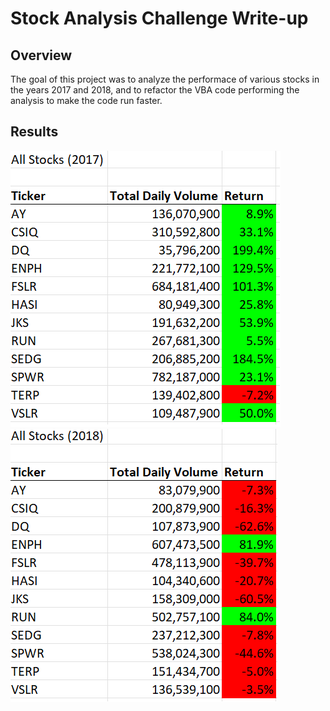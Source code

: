 # Stock Analysis Challenge Write-up
## Overview
The goal of this project was to analyze the performace of various stocks in the years 2017 and 2018, and to refactor the VBA code performing the analysis to make the code run faster.
## Results
![2017 Performance](https://github.com/AbeSchnake/stock-analysis/blob/main/Resources/2017%20Stock%20Performance.png)
![2018 Performance](https://github.com/AbeSchnake/stock-analysis/blob/main/Resources/2018%20Stock%20Performance.png)
